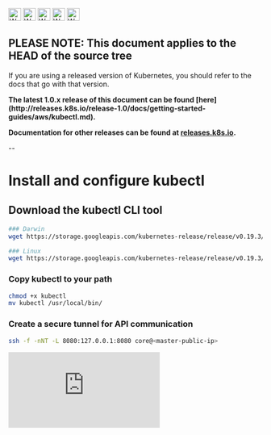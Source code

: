 <!-- BEGIN MUNGE: UNVERSIONED_WARNING -->

<!-- BEGIN STRIP_FOR_RELEASE -->

<img src="http://kubernetes.io/img/warning.png" alt="WARNING"
     width="25" height="25">
<img src="http://kubernetes.io/img/warning.png" alt="WARNING"
     width="25" height="25">
<img src="http://kubernetes.io/img/warning.png" alt="WARNING"
     width="25" height="25">
<img src="http://kubernetes.io/img/warning.png" alt="WARNING"
     width="25" height="25">
<img src="http://kubernetes.io/img/warning.png" alt="WARNING"
     width="25" height="25">

<h2>PLEASE NOTE: This document applies to the HEAD of the source tree</h2>

If you are using a released version of Kubernetes, you should
refer to the docs that go with that version.

<strong>
The latest 1.0.x release of this document can be found
[here](http://releases.k8s.io/release-1.0/docs/getting-started-guides/aws/kubectl.md).

Documentation for other releases can be found at
[releases.k8s.io](http://releases.k8s.io).
</strong>

--

<!-- END STRIP_FOR_RELEASE -->

<!-- END MUNGE: UNVERSIONED_WARNING -->

# Install and configure kubectl

## Download the kubectl CLI tool

```bash
### Darwin
wget https://storage.googleapis.com/kubernetes-release/release/v0.19.3/bin/darwin/amd64/kubectl

### Linux
wget https://storage.googleapis.com/kubernetes-release/release/v0.19.3/bin/linux/amd64/kubectl
```

### Copy kubectl to your path

```bash
chmod +x kubectl
mv kubectl /usr/local/bin/
```

### Create a secure tunnel for API communication

```bash
ssh -f -nNT -L 8080:127.0.0.1:8080 core@<master-public-ip>
```


<!-- BEGIN MUNGE: GENERATED_ANALYTICS -->
[![Analytics](https://kubernetes-site.appspot.com/UA-36037335-10/GitHub/docs/getting-started-guides/aws/kubectl.md?pixel)]()
<!-- END MUNGE: GENERATED_ANALYTICS -->
